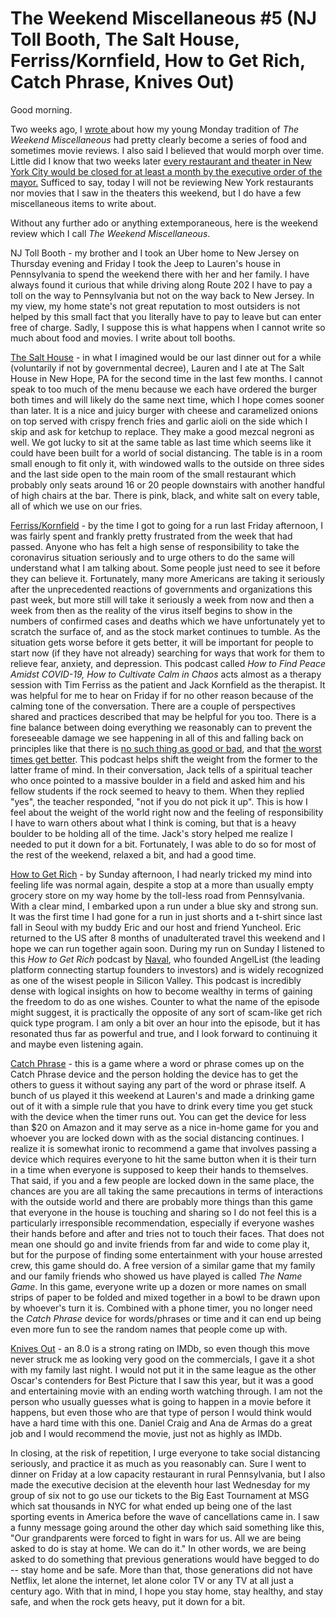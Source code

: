 # The Weekend Miscellaneous #5 (NJ Toll Booth, The Salt House, Ferriss/Kornfield, How to Get Rich, Catch Phrase, Knives Out)

Good morning.

Two weeks ago, I [wrote ](https://blogofjake.com/2020/03/02/the-weekend-miscellaneous-3-lil-frankies-the-big-sick-violet-pasquale-jones-family-sunday/)about how my young Monday tradition of _The Weekend Miscellaneous_ had pretty clearly become a series of food and sometimes movie reviews. I also said I believed that would morph over time. Little did I know that two weeks later [every restaurant and theater in New York City would be closed for at least a month by the executive order of the mayor.](https://www.bbc.com/news/world-us-canada-51902681) Sufficed to say, today I will not be reviewing New York restaurants nor movies that I saw in the theaters this weekend, but I do have a few miscellaneous items to write about.

Without any further ado or anything extemporaneous, here is the weekend review which I call  _The Weekend Miscellaneous_.

NJ Toll Booth - my brother and I took an Uber home to New Jersey on Thursday evening and Friday I took the Jeep to Lauren's house in Pennsylvania to spend the weekend there with her and her family. I have always found it curious that while driving along Route 202 I have to pay a toll on the way to Pennsylvania but not on the way back to New Jersey. In my view, my home state's not great reputation to most outsiders is not helped by this small fact that you literally have to pay to leave but can enter free of charge. Sadly, I suppose this is what happens when I cannot write so much about food and movies. I write about toll booths.

[The Salt House](https://www.yelp.com/biz/the-salt-house-new-hope) \- in what I imagined would be our last dinner out for a while (voluntarily if not by governmental decree), Lauren and I ate at The Salt House in New Hope, PA for the second time in the last few months. I cannot speak to too much of the menu because we each have ordered the burger both times and will likely do the same next time, which I hope comes sooner than later. It is a nice and juicy burger with cheese and caramelized onions on top served with crispy french fries and garlic aioli on the side which I skip and ask for ketchup to replace. They make a good mezcal negroni as well. We got lucky to sit at the same table as last time which seems like it could have been built for a world of social distancing. The table is in a room small enough to fit only it, with windowed walls to the outside on three sides and the last side open to the main room of the small restaurant which probably only seats around 16 or 20 people downstairs with another handful of high chairs at the bar. There is pink, black, and white salt on every table, all of which we use on our fries.

[Ferriss/Kornfield](https://podcasts.apple.com/us/podcast/414-jack-kornfield-how-to-find-peace-amidst-covid-19/id863897795?i=1000468239606) \- by the time I got to going for a run last Friday afternoon, I was fairly spent and frankly pretty frustrated from the week that had passed. Anyone who has felt a high sense of responsibility to take the coronavirus situation seriously and to urge others to do the same will understand what I am talking about. Some people just need to see it before they can believe it. Fortunately, many more Americans are taking it seriously after the unprecedented reactions of governments and organizations this past week, but more still will take it seriously a week from now and then a week from then as the reality of the virus itself begins to show in the numbers of confirmed cases and deaths which we have unfortunately yet to scratch the surface of, and as the stock market continues to tumble. As the situation gets worse before it gets better, it will be important for people to start now (if they have not already) searching for ways that work for them to relieve fear, anxiety, and depression. This podcast called _How to Find Peace Amidst COVID-19, How to Cultivate Calm in Chaos_ acts almost as a therapy session with Tim Ferriss as the patient and Jack Kornfield as the therapist. It was helpful for me to hear on Friday if for no other reason because of the calming tone of the conversation. There are a couple of perspectives shared and practices described that may be helpful for you too. There is a fine balance between doing everything we reasonably can to prevent the foreseeable damage we see happening in all of this and falling back on principles like that there is [no such thing as good or bad](https://blogofjake.com/2019/12/18/no-such-thing-as-good-or-bad/), and that [the worst times get better](https://blogofjake.com/2019/12/30/the-worst-times-get-better/). This podcast helps shift the weight from the former to the latter frame of mind. In their conversation, Jack tells of a spiritual teacher who once pointed to a massive boulder in a field and asked him and his fellow students if the rock seemed to heavy to them. When they replied "yes", the teacher responded, "not if you do not pick it up". This is how I feel about the weight of the world right now and the feeling of responsibility I have to warn others about what I think is coming, but that is a heavy boulder to be holding all of the time. Jack's story helped me realize I needed to put it down for a bit. Fortunately, I was able to do so for most of the rest of the weekend, relaxed a bit, and had a good time.

[How to Get Rich](https://podcasts.apple.com/us/podcast/how-to-get-rich-every-episode/id1454097755?i=1000440401437) \- by Sunday afternoon, I had nearly tricked my mind into feeling life was normal again, despite a stop at a more than usually empty grocery store on my way home by the toll-less road from Pennsylvania. With a clear mind, I embarked upon a run under a blue sky and strong sun. It was the first time I had gone for a run in just shorts and a t-shirt since last fall in Seoul with my buddy Eric and our host and friend Yuncheol. Eric returned to the US after 8 months of unadulterated travel this weekend and I hope we can run together again soon. During my run on Sunday I listened to this _How to Get Rich_ podcast by [Naval](https://twitter.com/naval?ref_src=twsrc%5Egoogle%7Ctwcamp%5Eserp%7Ctwgr%5Eauthor), who founded AngelList (the leading platform connecting startup founders to investors) and is widely recognized as one of the wisest people in Silicon Valley. This podcast is incredibly dense with logical insights on how to become wealthy in terms of gaining the freedom to do as one wishes. Counter to what the name of the episode might suggest, it is practically the opposite of any sort of scam-like get rich quick type program. I am only a bit over an hour into the episode, but it has resonated thus far as powerful and true, and I look forward to continuing it and maybe even listening again.

[Catch Phrase](https://www.amazon.com/Hasbro-B7389F01-Catch-Phrase-Game/dp/B01BOV6566) \- this is a game where a word or phrase comes up on the Catch Phrase device and the person holding the device has to get the others to guess it without saying any part of the word or phrase itself. A bunch of us played it this weekend at Lauren's and made a drinking game out of it with a simple rule that you have to drink every time you get stuck with the device when the timer runs out. You can get the device for less than $20 on Amazon and it may serve as a nice in-home game for you and whoever you are locked down with as the social distancing continues. I realize it is somewhat ironic to recommend a game that involves passing a device which requires everyone to hit the same button when it is their turn in a time when everyone is supposed to keep their hands to themselves. That said, if you and a few people are locked down in the same place, the chances are you are all taking the same precautions in terms of interactions with the outside world and there are probably more things than this game that everyone in the house is touching and sharing so I do not feel this is a particularly irresponsible recommendation, especially if everyone washes their hands before and after and tries not to touch their faces. That does not mean one should go and invite friends from far and wide to come play it, but for the purpose of finding some entertainment with your house arrested crew, this game should do. A free version of a similar game that my family and our family friends who showed us have played is called _The Name Game_. In this game, everyone write up a dozen or more names on small strips of paper to be folded and mixed together in a bowl to be drawn upon by whoever's turn it is. Combined with a phone timer, you no longer need the _Catch Phrase_ device for words/phrases or time and it can end up being even more fun to see the random names that people come up with.

[Knives Out](https://www.amazon.com/gp/video/detail/B081WKJ5GR/ref=atv_dl_rdr) \- an 8.0 is a strong rating on IMDb, so even though this move never struck me as looking very good on the commercials, I gave it a shot with my family last night. I would not put it in the same league as the other Oscar's contenders for Best Picture that I saw this year, but it was a good and entertaining movie with an ending worth watching through. I am not the person who usually guesses what is going to happen in a movie before it happens, but even those who are that type of person I would think would have a hard time with this one. Daniel Craig and Ana de Armas do a great job and I would recommend the movie, just not as highly as IMDb.

In closing, at the risk of repetition, I urge everyone to take social distancing seriously, and practice it as much as you reasonably can. Sure I went to dinner on Friday at a low capacity restaurant in rural Pennsylvania, but I also made the executive decision at the eleventh hour last Wednesday for my group of six not to go use our tickets to the Big East Tournament at MSG which sat thousands in NYC for what ended up being one of the last sporting events in America before the wave of cancellations came in. I saw a funny message going around the other day which said something like this, "Our grandparents were forced to fight in wars for us. All we are being asked to do is stay at home. We can do it." In other words, we are being asked to do something that previous generations would have begged to do -- stay home and be safe. More than that, those generations did not have Netflix, let alone the internet, let alone color TV or any TV at all just a century ago. With that in mind, I hope you stay home, stay healthy, and stay safe, and when the rock gets heavy, put it down for a bit.
